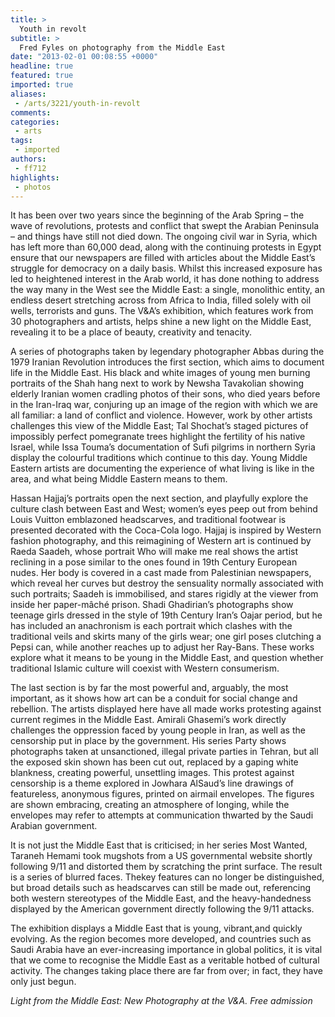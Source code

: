 ```yaml
---
title: >
  Youth in revolt
subtitle: >
  Fred Fyles on photography from the Middle East
date: "2013-02-01 00:08:55 +0000"
headline: true
featured: true
imported: true
aliases:
 - /arts/3221/youth-in-revolt
comments:
categories:
 - arts
tags:
 - imported
authors:
 - ff712
highlights:
 - photos
---
```


It has been over two years since the beginning of the Arab Spring – the wave of revolutions, protests and conflict that swept the Arabian Peninsula – and things have still not died down. The ongoing civil war in Syria, which has left more than 60,000 dead, along with the continuing protests in Egypt ensure that our newspapers are filled with articles about the Middle East’s struggle for democracy on a daily basis. Whilst this increased exposure has led to heightened interest in the Arab world, it has done nothing to address the way many in the West see the Middle East: a single, monolithic entity, an endless desert stretching across from Africa to India, filled solely with oil wells, terrorists and guns. The V&A’s exhibition, which features work from 30 photographers and artists, helps shine a new light on the Middle East, revealing it to be a place of beauty, creativity and tenacity.

A series of photographs taken by legendary photographer Abbas during the 1979 Iranian Revolution introduces the first section, which aims to document life in the Middle East. His black and white images of young men burning portraits of the Shah hang next to work by Newsha Tavakolian showing elderly Iranian women cradling photos of their sons, who died years before in the Iran-Iraq war, conjuring up an image of the region with which we are all familiar: a land of conflict and violence. However, work by other artists challenges this view of the Middle East; Tal Shochat’s staged pictures of impossibly perfect pomegranate trees highlight the fertility of his native Israel, while Issa Touma’s documentation of Sufi pilgrims in northern Syria display the colourful traditions which continue to this day. Young Middle Eastern artists are documenting the experience of what living is like in the area, and what being Middle Eastern means to them.

Hassan Hajjaj’s portraits open the next section, and playfully explore the culture clash between East and West; women’s eyes peep out from behind Louis Vuitton emblazoned headscarves, and traditional footwear is presented decorated with the Coca-Cola logo. Hajjaj is inspired by Western fashion photography, and this reimagining of Western art is continued by Raeda Saadeh, whose portrait Who will make me real shows the artist reclining in a pose similar to the ones found in 19th Century European nudes. Her body is covered in a cast made from Palestinian newspapers, which reveal her curves but destroy the sensuality normally associated with such portraits; Saadeh is immobilised, and stares rigidly at the viewer from inside her paper-mâché prison. Shadi Ghadirian’s photographs show teenage girls dressed in the style of 19th Century Iran’s Oajar period, but he has included an anachronism is each portrait which clashes with the traditional veils and skirts many of the girls wear; one girl poses clutching a Pepsi can, while another reaches up to adjust her Ray-Bans. These works explore what it means to be young in the Middle East, and question whether traditional Islamic culture will coexist with Western consumerism.

The last section is by far the most powerful and, arguably, the most important, as it shows how art can be a conduit for social change and rebellion. The artists displayed here have all made works protesting against current regimes in the Middle East. Amirali Ghasemi’s work directly challenges the oppression faced by young people in Iran, as well as the censorship put in place by the government. His series Party shows photographs taken at unsanctioned, illegal private parties in Tehran, but all the exposed skin shown has been cut out, replaced by a gaping white blankness, creating powerful, unsettling images. This protest against censorship is a theme explored in Jowhara AlSaud’s line drawings of featureless, anonymous figures, printed on airmail envelopes. The figures are shown embracing, creating an atmosphere of longing, while the envelopes may refer to attempts at communication thwarted by the Saudi Arabian government.

It is not just the Middle East that is criticised; in her series Most Wanted, Taraneh Hemami took mugshots from a US governmental website shortly following 9/11 and distorted them by scratching the print surface. The result is a series of blurred faces. Thekey features can no longer be distinguished, but broad details such as headscarves can still be made out, referencing both western stereotypes of the Middle East, and the heavy-handedness displayed by the American government directly following the 9/11 attacks.

The exhibition displays a Middle East that is young, vibrant,and quickly evolving. As the region becomes more developed, and countries such as Saudi Arabia have an ever-increasing importance in global politics, it is vital that we come to recognise the Middle East as a veritable hotbed of cultural activity. The changes taking place there are far from over; in fact, they have only just begun.

_Light from the Middle East: New Photography at the V&A. Free admission_
